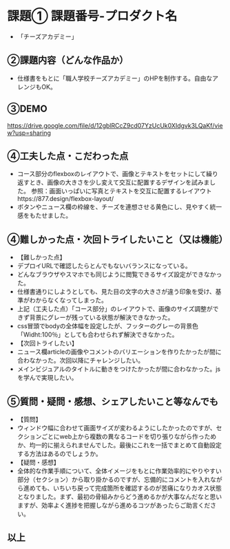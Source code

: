 # 課題① 課題番号-プロダクト名
- 「チーズアカデミー」

## ②課題内容（どんな作品か）
- 仕様書をもとに「職人学校チーズアカデミー」のHPを制作する。自由なアレンジもOK。

## ③DEMO
https://drive.google.com/file/d/12gblRCcZ9cd07YzUcUk0XIdgvk3LQaKf/view?usp=sharing

## ④工夫した点・こだわった点
- コース部分のflexboxのレイアウトで、画像とテキストをセットにして繰り返すとき、画像の大きさを少し変えて交互に配置するデザインを試みました。
参照：画面いっぱいに写真とテキストを交互に配置するレイアウトhttps://877.design/flexbox-layout/
- ボタンやニュース欄の枠線を、チーズを連想させる黄色にし、見やすく統一感をもたせました。

## ④難しかった点・次回トライしたいこと（又は機能）
- 【難しかった点】
- デプロイURLで確認したらとんでもないバランスになっている。
- どんなブラウザやスマホでも同じように閲覧できるサイズ設定ができなかった。
- 仕様書通りにしようとしても、見た目の文字の大きさが違う印象を受け、基準がわからなくなってしまった。
- 上記（工夫した点）「コース部分」のレイアウトで、画像のサイズ調整ができず背景にグレーが残っている状態が解決できなかった。
- css冒頭でbodyの全体幅を設定したが、フッターのグレーの背景色「Widht:100％」としても合わせられず解決できなかった。
- 【次回トライしたい】
- ニュース欄articleの画像やコメントのバリエーションを作りたかったが間に合わなかった。次回以降にチャレンジしたい。
- メインビジュアルのタイトルに動きをつけたかったが間に合わなかった。jsを学んで実現したい。

## ⑤質問・疑問・感想、シェアしたいこと等なんでも
- 【質問】
- ウィンドウ幅に合わせて画面サイズが変わるようにしたかったのですが、セクションごとにweb上から複数の異なるコードを切り張りながら作っためか、均一的に揃えられませんでした。最後にこれを一括でまとめて自動設定する方法はあるのでしょうか。
- 【疑問・感想】
- 全体的な作業手順について、全体イメージをもとに作業効率的にやりやすい部分（セクション）から取り掛かるのですが、忘備的にコメントを入れながら進めても、いちいち戻って完成箇所を確認するのが苦痛になりカオス状態となりました。まず、最初の骨組みからどう進めるかが大事なんだなと思いますが、効率よく進捗を把握しながら進めるコツがあったらご助言ください。

## 以上
